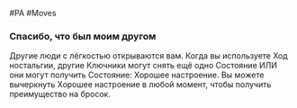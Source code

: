 #PA #Moves 
### Спасибо, что был моим другом
Другие люди с лёгкостью открываются вам. Когда вы используете Ход ностальгии, другие Ключники могут снять ещё одно Состояние ИЛИ они могут получить Состояние: Хорошее настроение. Вы можете вычеркнуть Хорошее настроение в любой момент, чтобы получить преимущество на бросок.